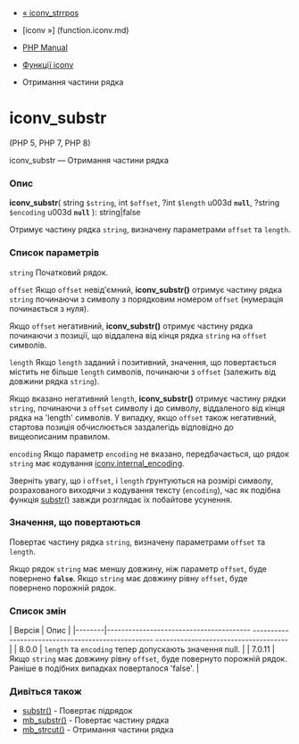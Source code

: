 - [« iconv_strrpos](function.iconv-strrpos.md)
- [iconv »] (function.iconv.md)

- [PHP Manual](index.md)
- [Функції iconv](ref.iconv.md)
- Отримання частини рядка

# iconv_substr

(PHP 5, PHP 7, PHP 8)

iconv_substr — Отримання частини рядка

### Опис

**iconv_substr**(
string `$string`,
int `$offset`,
?int `$length` u003d **`null`**,
?string `$encoding` u003d **`null`**
): string\|false

Отримує частину рядка `string`, визначену параметрами `offset` та
`length`.

### Список параметрів

`string`
Початковий рядок.

`offset`
Якщо `offset` невід'ємний, **iconv_substr()** отримує частину рядка
`string` починаючи з символу з порядковим номером `offset` (нумерація
починається з нуля).

Якщо `offset` негативний, **iconv_substr()** отримує частину рядка
починаючи з позиції, що віддалена від кінця рядка `string` на `offset`
символів.

`length`
Якщо `length` заданий і позитивний, значення, що повертається містить не
більше `length` символів, починаючи з `offset` (залежить від довжини рядка
`string`).

Якщо вказано негативний `length`, **iconv_substr()** отримує частину
рядки `string`, починаючи з `offset` символу і до символу, віддаленого від
кінця рядка на 'length' символів. У випадку, якщо `offset` також
негативний, стартова позиція обчислюється заздалегідь відповідно до
вищеописаним правилом.

`encoding`
Якщо параметр `encoding` не вказано, передбачається, що рядок `string`
має кодування [iconv.internal_encoding](iconv.configuration.md).

Зверніть увагу, що і `offset`, і `length` ґрунтуються на розмірі
символу, розрахованого виходячи з кодування тексту (`encoding`),
час як подібна функція [substr()](function.substr.md) завжди
розглядає їх побайтове усунення.

### Значення, що повертаються

Повертає частину рядка `string`, визначену параметрами `offset` та
`length`.

Якщо рядок `string` має меншу довжину, ніж параметр `offset`, буде
повернено **`false`**. Якщо `string` має довжину рівну `offset`, буде
повернено порожній рядок.

### Список змін

| Версія | Опис |
|--------|---------------------------------------- -------------------------------------------------- -------------------------------------|
| 8.0.0 | `length` та `encoding` тепер допускають значення null. |
| 7.0.11 | Якщо `string` має довжину рівну `offset`, буде повернуто порожній рядок. Раніше в подібних випадках поверталося 'false'. |

### Дивіться також

- [substr()](function.substr.md) - Повертає підрядок
- [mb_substr()](function.mb-substr.md) - Повертає частину рядка
- [mb_strcut()](function.mb-strcut.md) - Отримання частини рядка
